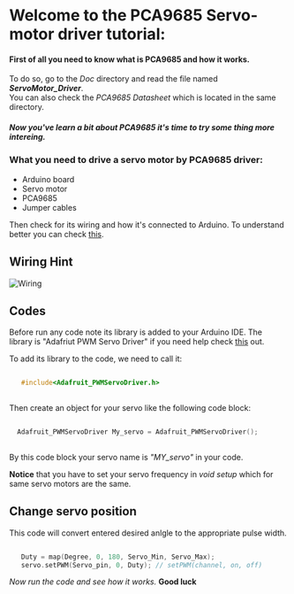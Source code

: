 # **Welcome to the PCA9685 Servo-motor driver tutorial:**


#### First of all you need to know what is PCA9685 and how it works.   
To do so, go to the _Doc_ directory and read the file named _**ServoMotor_Driver**_.  
You can also check the _PCA9685 Datasheet_ which is located in the same directory.   

##### *Now you've learn a bit about PCA9685 it's time to try some thing more intereing.*  

### What you need to drive a servo motor by PCA9685 driver:
 - Arduino board
 - Servo motor
 - PCA9685
 - Jumper cables

Then check for its wiring and how it's connected to Arduino.
To understand better you can check [this](https://learn.adafruit.com/16-channel-pwm-servo-driver?view=all).

## Wiring Hint
![Wiring](https://s20.picofile.com/file/8447222642/wiring.png)

## Codes
Before run any code note its library is added to your Arduino IDE. The library is "Adafriut PWM Servo Driver"
if you need help check [this](https://learn.adafruit.com/adafruit-all-about-arduino-libraries-install-use) out. 

To add its library to the code, we need to call it:
```c   

   #include<Adafruit_PWMServoDriver.h>
   
```

Then create an object for your servo like the following code block:
```c   

  Adafruit_PWMServoDriver My_servo = Adafruit_PWMServoDriver();
   
```
By this code block your servo name is _"MY_servo"_ in your code.   



**Notice** that you have to set your servo frequency in _void setup_ which for same servo motors are the same.   

## Change servo position

This code will convert entered desired anlgle to the appropriate pulse width.
```c   

   Duty = map(Degree, 0, 180, Servo_Min, Servo_Max);
   servo.setPWM(Servo_pin, 0, Duty); // setPWM(channel, on, off)

```
_Now run the code and see how it works._
**Good luck**

